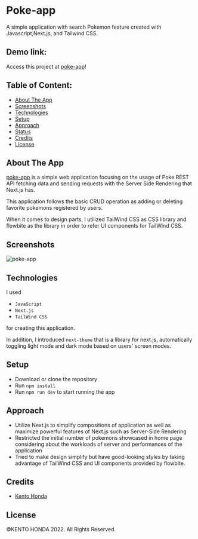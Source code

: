 # Poke-app

A simple application with search Pokemon feature created with Javascript,Next.js, and Tailwind CSS.

## Demo link:

Access this project at [poke-app](https://poke-app-three-mu.vercel.app/)!

## Table of Content:

- [About The App](#about-the-app)
- [Screenshots](#screenshots)
- [Technologies](#technologies)
- [Setup](#setup)
- [Approach](#approach)
- [Status](#status)
- [Credits](#credits)
- [License](#license)

## About The App

[poke-app](https://poke-app-three-mu.vercel.app/) is a simple web application focusing on the usage of Poke REST API fetching data and sending requests with the Server Side Rendering that Next.js has.

This application follows the basic CRUD operation as adding or deleting favorite pokemons registered by users.

When it comes to design parts, I utilized TailWind CSS as CSS library and flowbite as the library in order to refer UI components for TailWind CSS.

## Screenshots

![poke-app](https://user-images.githubusercontent.com/65790344/177622366-63d2ca57-c8b1-46f7-9d2e-88adacf84cbe.png)

## Technologies

I used

- `JavaScript`
- `Next.js`
- `TailWind CSS`

for creating this application.

In addition, I introduced `next-theme` that is a library for next.js, automatically toggling light mode and dark mode based on users' screen modes.

<!-- I used `JavaScript`, `Next.js`, `TailWind CSS`, to create this application. -->

## Setup

- Download or clone the repository
- Run `npm install`
- Run `npm run dev` to start running the app

## Approach

- Utilize Next.js to simplify compositions of application as well as maximize powerful features of Next.js such as Server-Side Rendering
- Restricted the initial number of pokemons showcased in home page considering about the workloads of server and performances of the application
- Tried to make design simplify but have good-looking styles by taking advantage of TailWind CSS and UI components provided by flowbite.
<!-- ## Status -->

<!-- [name of project] is still in progress. `Version 2` will be out soon. -->

## Credits

<!-- List of contriubutors: -->

- [Kento Honda](https://portfolio-website-zeta-five.vercel.app/)

## License

©︎KENTO HONDA 2022. All Rights Reserved.
